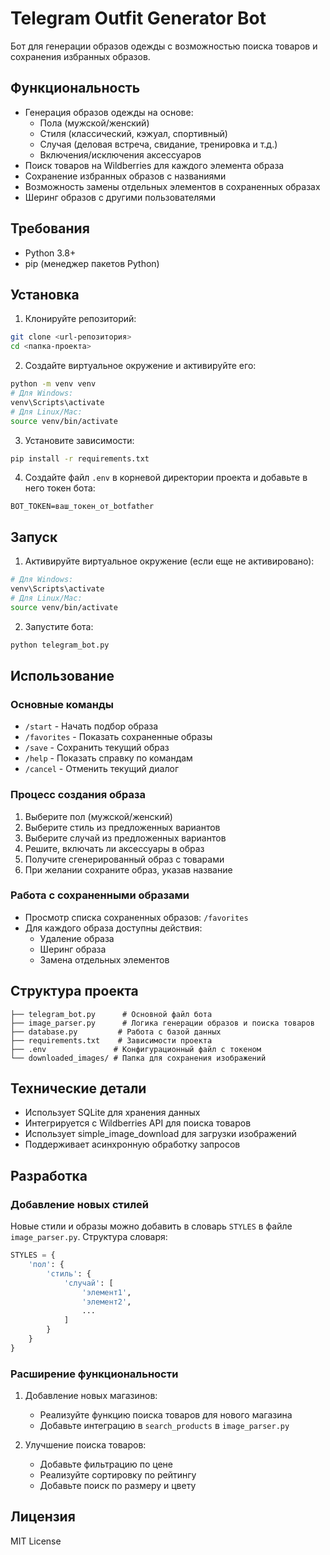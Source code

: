 # Telegram Outfit Generator Bot

Бот для генерации образов одежды с возможностью поиска товаров и сохранения избранных образов.

## Функциональность

- Генерация образов одежды на основе:
  - Пола (мужской/женский)
  - Стиля (классический, кэжуал, спортивный)
  - Случая (деловая встреча, свидание, тренировка и т.д.)
  - Включения/исключения аксессуаров
- Поиск товаров на Wildberries для каждого элемента образа
- Сохранение избранных образов с названиями
- Возможность замены отдельных элементов в сохраненных образах
- Шеринг образов с другими пользователями

## Требования

- Python 3.8+
- pip (менеджер пакетов Python)

## Установка

1. Клонируйте репозиторий:
```bash
git clone <url-репозитория>
cd <папка-проекта>
```

2. Создайте виртуальное окружение и активируйте его:
```bash
python -m venv venv
# Для Windows:
venv\Scripts\activate
# Для Linux/Mac:
source venv/bin/activate
```

3. Установите зависимости:
```bash
pip install -r requirements.txt
```

4. Создайте файл `.env` в корневой директории проекта и добавьте в него токен бота:
```
BOT_TOKEN=ваш_токен_от_botfather
```

## Запуск

1. Активируйте виртуальное окружение (если еще не активировано):
```bash
# Для Windows:
venv\Scripts\activate
# Для Linux/Mac:
source venv/bin/activate
```

2. Запустите бота:
```bash
python telegram_bot.py
```

## Использование

### Основные команды

- `/start` - Начать подбор образа
- `/favorites` - Показать сохраненные образы
- `/save` - Сохранить текущий образ
- `/help` - Показать справку по командам
- `/cancel` - Отменить текущий диалог

### Процесс создания образа

1. Выберите пол (мужской/женский)
2. Выберите стиль из предложенных вариантов
3. Выберите случай из предложенных вариантов
4. Решите, включать ли аксессуары в образ
5. Получите сгенерированный образ с товарами
6. При желании сохраните образ, указав название

### Работа с сохраненными образами

- Просмотр списка сохраненных образов: `/favorites`
- Для каждого образа доступны действия:
  - Удаление образа
  - Шеринг образа
  - Замена отдельных элементов

## Структура проекта

```
├── telegram_bot.py      # Основной файл бота
├── image_parser.py      # Логика генерации образов и поиска товаров
├── database.py         # Работа с базой данных
├── requirements.txt    # Зависимости проекта
├── .env               # Конфигурационный файл с токеном
└── downloaded_images/ # Папка для сохранения изображений
```

## Технические детали

- Использует SQLite для хранения данных
- Интегрируется с Wildberries API для поиска товаров
- Использует simple_image_download для загрузки изображений
- Поддерживает асинхронную обработку запросов

## Разработка

### Добавление новых стилей

Новые стили и образы можно добавить в словарь `STYLES` в файле `image_parser.py`. Структура словаря:

```python
STYLES = {
    'пол': {
        'стиль': {
            'случай': [
                'элемент1',
                'элемент2',
                ...
            ]
        }
    }
}
```

### Расширение функциональности

1. Добавление новых магазинов:
   - Реализуйте функцию поиска товаров для нового магазина
   - Добавьте интеграцию в `search_products` в `image_parser.py`

2. Улучшение поиска товаров:
   - Добавьте фильтрацию по цене
   - Реализуйте сортировку по рейтингу
   - Добавьте поиск по размеру и цвету

## Лицензия

MIT License 